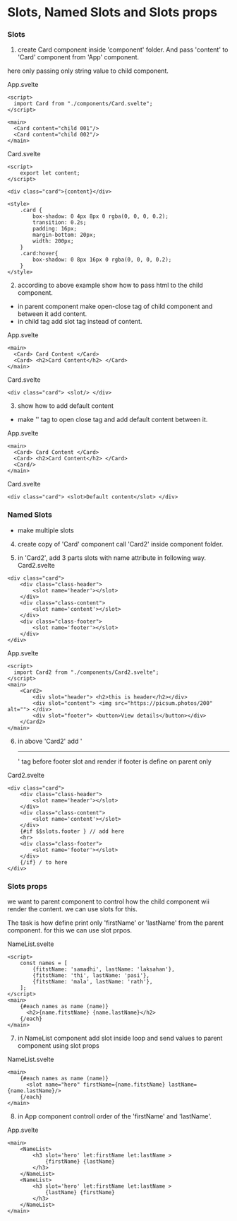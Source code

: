 # Slots, Named Slots and Slots props

### Slots    

1. create Card component inside 'component' folder. And pass 'content' to 'Card' component from 'App' component.  


here only passing only string value to child component.

App.svelte
```svelte
<script>
  import Card from "./components/Card.svelte";
</script>

<main>
  <Card content="child 001"/>
  <Card content="child 002"/>
</main>
```

Card.svelte
```svelte
<script>
    export let content;
</script>

<div class="card">{content}</div>

<style>
    .card {
        box-shadow: 0 4px 8px 0 rgba(0, 0, 0, 0.2);
        transition: 0.2s;
        padding: 16px;
        margin-bottom: 20px;
        width: 200px;
    }
    .card:hover{
        box-shadow: 0 8px 16px 0 rgba(0, 0, 0, 0.2);
    }
</style>
```


2. according to above example show how to pass html to the child component.

* in parent component make open-close tag of child component and between it add content.
* in child tag add slot tag instead of content.

App.svelte
```svelte
<main>
  <Card> Card Content </Card>
  <Card> <h2>Card Content</h2> </Card>
</main>
```

Card.svelte
```svelte
<div class="card"> <slot/> </div>

```

3. show how to add default content 

* make '<slot/>' tag to open close tag and add default content between it. 

App.svelte
```svelte
<main>
  <Card> Card Content </Card>
  <Card> <h2>Card Content</h2> </Card>
  <Card/>
</main>
```

Card.svelte
```svelte
<div class="card"> <slot>Default content</slot> </div>

```

### Named Slots 

* make multiple slots  

4. create copy of 'Card' component call 'Card2' inside component folder.

5. in 'Card2', add 3 parts slots with name attribute in following way.
Card2.svelte
```svelte
<div class="card"> 
    <div class="class-header">
        <slot name='header'></slot> 
    </div>
    <div class="class-content">
        <slot name='content'></slot>
    </div>
    <div class="class-footer">
        <slot name='footer'></slot>
    </div>
</div>
```

App.svelte
```svelte
<script>
  import Card2 from "./components/Card2.svelte";
</script>
<main>
	<Card2>
		<div slot="header"> <h2>this is header</h2></div>
		<div slot="content"> <img src="https://picsum.photos/200" alt=""> </div>
		<div slot="footer"> <button>View details</button></div>
	</Card2>
</main>
```

6. in above 'Card2' add '<hr>' tag before footer slot and render if footer is define on parent only  

Card2.svelte
```svelte
<div class="card"> 
    <div class="class-header">
        <slot name='header'></slot> 
    </div>
    <div class="class-content">
        <slot name='content'></slot>
    </div>
    {#if $$slots.footer } // add here
    <hr>
    <div class="class-footer">
        <slot name='footer'></slot>
    </div>
    {/if} / to here
</div>
```

### Slots props

we want to parent component to control how the child component wii render the content. 
we can use slots for this.

The task is how define print only 'firstName' or 'lastName' from the parent component. for this we can use slot prpos. 

NameList.svelte
```svelte
<script>
    const names = [
        {fitstName: 'samadhi', lastName: 'laksahan'},
        {fitstName: 'thi', lastName: 'pasi'},
        {fitstName: 'mala', lastName: 'rath'},
    ];
</script>
<main>
    {#each names as name (name)}
      <h2>{name.fitstName} {name.lastName}</h2>
    {/each}
</main>
```

7. in NameList component add slot inside loop and send values to parent component using slot props 

NameList.svelte
```svelte
<main>
    {#each names as name (name)}
      <slot name="hero" firstName={name.fitstName} lastName={name.lastName}/>
    {/each}
</main>
```

8. in App component controll order of the 'firstName' and 'lastName'.

App.svelte
```svelte
<main>
	<NameList>
		<h3 slot='hero' let:firstName let:lastName >
			{firstName} {lastName}
		</h3>
	</NameList>
	<NameList>
		<h3 slot='hero' let:firstName let:lastName >
			{lastName} {firstName} 
		</h3>
	</NameList>
</main>
```